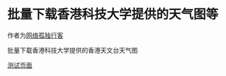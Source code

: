 # 批量下载香港科技大学提供的天气图等

作者为[网络孤独行客](http://tieba.baidu.com/home/main?un=%CD%F8%C2%E7%B9%C2%B6%C0%D0%D0%BF%CD)

批量下载香港科技大学提供的香港天文台天气图  

[测试页面](http://envf.ust.hk/dataview/hko_wc/current/)